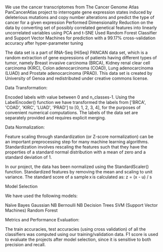 We use the cancer transcriptomes from The Cancer Genome Atlas PanCancerAtlas project to interrogate gene expression states induced by deleterious mutations and copy number alterations and predict the type of cancer for a given expression
Performed Dimensionality Reduction on the data by converting set of possibly correlated genetical features into linearly uncorrelated variables using PCA and t-SNE
Used Random Forest Classifier and Support Vector Machines for prediction with a 99.17% cross-validation accuracy after hyper-parameter tuning

The data set is a part of RNA-Seq (HiSeq) PANCAN data set, which is a random extraction of gene expressions of patients having different types of tumor, namely Breast invasive carcinoma (BRCA), Kidney renal clear cell carcinoma (KIRC), Colon adenocarcinoma (COAD), Lung adenocarcinoma (LUAD) and Prostate adenocarcinoma (PRAD). This data set is created by University of Genoa and redistributed under creative commons license. 

Data Transformation: 

Encoded labels with value between 0 and n_classes-1. Using the LabelEncoder() function we have transformed the labels from ['BRCA', 'COAD', 'KIRC', 'LUAD', 'PRAD'] to [0, 1, 2, 3, 4], for the purposes of convenient numerical computations. The labels of the data set are separately provided and requires explicit merging.  

Data Normalization: 

Feature scaling through standardization (or Z-score normalization) can be an important preprocessing step for many machine learning algorithms. Standardization involves rescaling the features such that they have the properties of a standard normal distribution with a mean of zero and a standard deviation of 1. 

In our project, the data has been normalized using the StandardScaler() function. Standardized features by removing the mean and scaling to unit variance. The standard score of a sample x is calculated as: z = (x - u) / s     

Model Selection 

We have used the following models: 

Naïve Bayes
Gaussian NB 
Bernoulli NB 
Decision Trees 
SVM (Support Vector Machines) 
Random Forest 

Metrics and Performance Evaluation: 

The train accuracies, test accuracies (using cross validation) of all the classifiers was computed using our training/validation data. F1 score is used to evaluate the projects after model selection, since it is sensitive to both precision and recall. 




